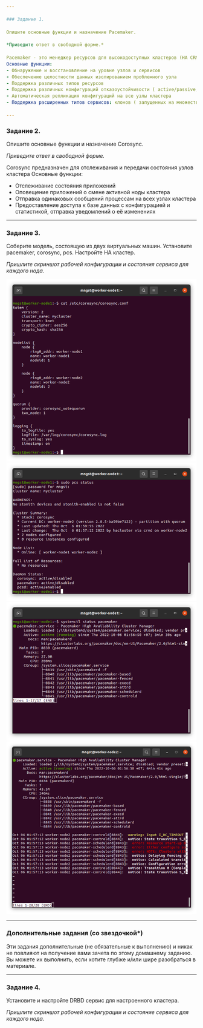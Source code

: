 ```yaml
---

### Задание 1.

Опишите основные функции и назначение Pacemaker.

*Приведите ответ в свободной форме.*

Pacemaker - это менеджер ресурсов для высокодоступных кластеров (HA CRM). Запускается на группе хостов ( кластере ) для обеспечения отказоустойчивости и минимизации простоя сервисов или ресурсов.
Основные функции:
- Обнаружение и восстановление на уровне узлов и сервисов
- Обеспечение целостности данных изолированием проблемного узла
- Поддержка различных типов ресурсов
- Поддержка различных конфигураций отказоустойчивости ( active/passive, N+1... )
- Автоматическая репликация конфигураций на все узлы кластера
- Поддержка расширенных типов сервисов: клонов ( запущенных на множестве узлов ), stateful ресурсов ( клоны, которые могут работать в одном из двух режимов ), службы контейнеризации  

---
```


### Задание 2.

Опишите основные функции и назначение Corosync.

*Приведите ответ в свободной форме.*

Corosync предназначен для отслеживания и передачи состояния узлов кластера
Основные функции:
- Отслеживание состояния приложений
- Оповещение приложений о смене активной ноды кластера
- Отправка одинаковых сообщений процессам на всех узлах кластера
- Предоставление доступа к базе данных с конфигурацией и статистикой, отправка уведомлений о её изменениях

---

### Задание 3.

Соберите модель, состоящую из двух виртуальных машин. Установите pacemaker, corosync, pcs.  Настройте HA кластер.

*Пришлите скриншот рабочей конфигурации и состояния сервиса для каждого нода.*

![Скриншот](./Pictures/10.3.3.1.png)
![Скриншот](./Pictures/10.3.3.2.png)
![Скриншот](./Pictures/10.3.3.3.png)
![Скриншот](./Pictures/10.3.3.4.png)

---

### Дополнительные задания (со звездочкой*)
Эти задания дополнительные (не обязательные к выполнению) и никак не повлияют на получение вами зачета по этому домашнему заданию. Вы можете их выполнить, если хотите глубже и/или шире разобраться в материале.
 
---

### Задание 4.

Установите и настройте DRBD сервис для настроенного кластера.

*Пришлите скриншот рабочей конфигурации и состояние сервиса для каждого нода.*
